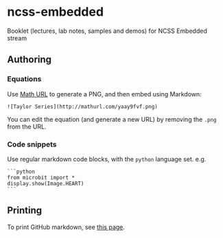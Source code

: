# ncss-embedded
Booklet (lectures, lab notes, samples and demos) for NCSS Embedded stream

## Authoring

### Equations
Use [Math URL](http://mathurl.com/) to generate a PNG, and then embed using Markdown:

```
![Taylor Series](http://mathurl.com/yaay9fvf.png)
```

You can edit the equation (and generate a new URL) by removing the `.png` from the URL.

### Code snippets
Use regular markdown code blocks, with the `python` language set. e.g.

````
```python
from microbit import *
display.show(Image.HEART)
```
````

## Printing
To print GitHub markdown, see [this page](https://jimmo.id.au/print.html).

